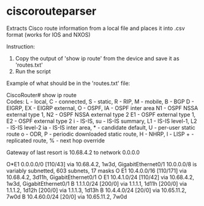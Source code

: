 # ciscorouteparser
Extracts Cisco route information from a local file and places it into .csv format (works for IOS and NXOS)

Instruction:
1. Copy the output of 'show ip route' from the device and save it as 'routes.txt'
2. Run the script


Example of what should be in the 'routes.txt' file:

CiscoRouter#   show ip route     
Codes: L - local, C - connected, S - static, R - RIP, M - mobile, B - BGP
       D - EIGRP, EX - EIGRP external, O - OSPF, IA - OSPF inter area 
       N1 - OSPF NSSA external type 1, N2 - OSPF NSSA external type 2
       E1 - OSPF external type 1, E2 - OSPF external type 2
       i - IS-IS, su - IS-IS summary, L1 - IS-IS level-1, L2 - IS-IS level-2
       ia - IS-IS inter area, * - candidate default, U - per-user static route
       o - ODR, P - periodic downloaded static route, H - NHRP, l - LISP
       + - replicated route, % - next hop override

Gateway of last resort is 10.68.4.2 to network 0.0.0.0

O*E1  0.0.0.0/0 [110/43] via 10.68.4.2, 1w3d, GigabitEthernet0/1
      10.0.0.0/8 is variably subnetted, 603 subnets, 17 masks
O E1     10.4.0.0/16 [110/171] via 10.68.4.2, 3d11h, GigabitEthernet0/1
O E1     10.4.1.0/24 [110/42] via 10.68.4.2, 1w3d, GigabitEthernet0/1
B    1.1.1.0/24 [200/0] via 1.1.1.1, 1d11h
                      [200/0] via 1.1.1.2, 1d12h
                      [200/0] via 1.1.1.3, 1d13h
B        10.4.4.0/24 [20/0] via 10.65.11.2, 7w0d
B        10.4.60.0/24 [20/0] via 10.65.11.2, 7w0d
